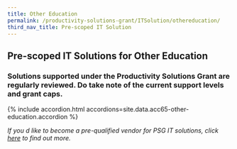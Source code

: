 ```yaml
---
title: Other Education
permalink: /productivity-solutions-grant/ITSolution/othereducation/
third_nav_title: Pre-scoped IT Solution
---
```


## Pre-scoped IT Solutions for Other Education

### Solutions supported under the Productivity Solutions Grant are regularly reviewed. Do take note of the current support levels and grant caps.

{% include accordion.html accordions=site.data.acc65-other-education.accordion %}

*If you d like to become a pre-qualified vendor for PSG IT solutions, click <a target='_blank' href='https://www.imda.gov.sg/icmvendors' >here</a> to find out more.*


